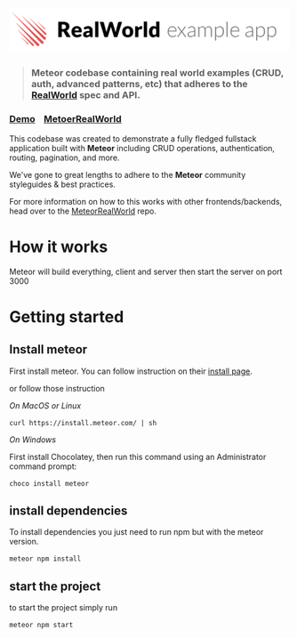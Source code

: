 # ![RealWorld Example App](logo.png)

> ### Meteor codebase containing real world examples (CRUD, auth, advanced patterns, etc) that adheres to the [RealWorld](https://github.com/gothinkster/realworld) spec and API.


### [Demo](https://realworld.meteorapp.com/)&nbsp;&nbsp;&nbsp;&nbsp;[MetoerRealWorld](https://github.com/peernohell/meteor-realworld-example-app)


This codebase was created to demonstrate a fully fledged fullstack application built with **Meteor** including CRUD operations, authentication, routing, pagination, and more.

We've gone to great lengths to adhere to the **Meteor** community styleguides & best practices.

For more information on how to this works with other frontends/backends, head over to the [MeteorRealWorld](https://github.com/peernohell/meteor-realworld-example-app) repo.


# How it works

Meteor will build everything, client and server then start the server on port 3000

# Getting started


## Install meteor

First install meteor. You can follow instruction on their [install page](https://www.meteor.com/install).

or follow those instruction

*On MacOS or Linux*

```
curl https://install.meteor.com/ | sh
```

*On Windows*

First install Chocolatey, then run this command using an Administrator command prompt:

```
choco install meteor
```

## install dependencies

To install dependencies you just need to run npm but with the meteor version.

```
meteor npm install
```

## start the project

to start the project simply run

```
meteor npm start
```
